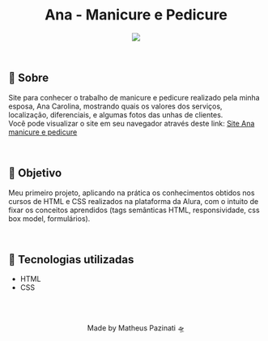 # <h1 align="center">Ana - Manicure e Pedicure</h1>
<p align="center">
  <img src="https://media.giphy.com/media/g5lYGejJkJv5vp7vxj/giphy.gif">
</p>
<br>
<h2>💅 Sobre</h2>
<p>Site para conhecer o trabalho de manicure e pedicure realizado pela minha esposa, Ana Carolina, mostrando quais os valores dos serviços, localização, diferenciais, e algumas fotos das unhas de clientes.<br>
Você pode visualizar o site em seu navegador através deste link: <a href="https://matheus-pazinati.github.io/anamanicure.git.io/index.html">Site Ana manicure e pedicure</a>
</p>
<br>
<h2>🎯 Objetivo</h2>
<p>Meu primeiro projeto, aplicando na prática os conhecimentos obtidos nos cursos de HTML e CSS realizados na plataforma da Alura, com o intuito de fixar os conceitos aprendidos (tags semânticas HTML, responsividade, css box model, formulários).</p>
<br>
<h2>🚀 Tecnologias utilizadas</h2>
<ul>
  <li>HTML</li>
  <li>CSS</li>
  </ul>
  <br>
  <br>
  <p align="center">Made by Matheus Pazinati 🛸</p>
